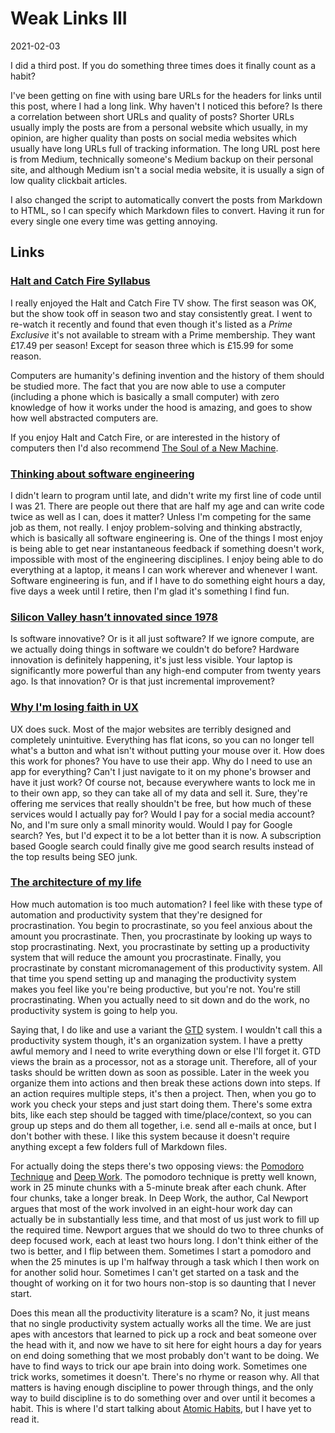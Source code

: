 # Weak Links III

<span class="date">2021-02-03</span>

I did a third post. If you do something three times does it finally count as a habit?

I've been getting on fine with using bare URLs for the headers for links until this post, where I had a long link. Why haven't I noticed this before? Is there a correlation between short URLs and quality of posts? Shorter URLs usually imply the posts are from a personal website which usually, in my opinion, are higher quality than posts on social media websites which usually have long URLs full of tracking information. The long URL post here is from Medium, technically someone's Medium backup on their personal site, and although Medium isn't a social media website, it is usually a sign of low quality clickbait articles.

I also changed the script to automatically convert the posts from Markdown to HTML, so I can specify which Markdown files to convert. Having it run for every single one every time was getting annoying.

## Links

### [Halt and Catch Fire Syllabus](https://bits.ashleyblewer.com/halt-and-catch-fire-syllabus)

I really enjoyed the Halt and Catch Fire TV show. The first season was OK, but the show took off in season two and stay consistently great. I went to re-watch it recently and found that even though it's listed as a *Prime Exclusive* it's not available to stream with a Prime membership. They want £17.49 per season! Except for season three which is £15.99 for some reason.

Computers are humanity's defining invention and the history of them should be studied more. The fact that you are now able to use a computer (including a phone which is basically a small computer) with zero knowledge of how it works under the hood is amazing, and goes to show how well abstracted computers are.

If you enjoy Halt and Catch Fire, or are interested in the history of computers then I'd also recommend [The Soul of a New Machine](https://en.wikipedia.org/wiki/The_Soul_of_a_New_Machine).

### [Thinking about software engineering](https://nintil.com/programming)

I didn't learn to program until late, and didn't write my first line of code until I was 21. There are people out there that are half my age and can write code twice as well as I can, does it matter? Unless I'm competing for the same job as them, not really. I enjoy problem-solving and thinking abstractly, which is basically all software engineering is. One of the things I most enjoy is being able to get near instantaneous feedback if something doesn't work, impossible with most of the engineering disciplines. I enjoy being able to do everything at a laptop, it means I can work wherever and whenever I want. Software engineering is fun, and if I have to do something eight hours a day, five days a week until I retire, then I'm glad it's something I find fun.

### [Silicon Valley hasn’t innovated since 1978](http://www.lord-enki.net/medium-backup/2019-11-21_Silicon-Valley-hasn-t-innovated-since-1978-f98f315f2bf.html)

Is software innovative? Or is it all just software? If we ignore compute, are we actually doing things in software we couldn't do before? Hardware innovation is definitely happening, it's just less visible. Your laptop is significantly more powerful than any high-end computer from twenty years ago. Is that innovation? Or is that just incremental improvement?

### [Why I'm losing faith in UX](https://creativegood.com/blog/21/losing-faith-in-ux.html)

UX does suck. Most of the major websites are terribly designed and completely unintuitive. Everything has flat icons, so you can no longer tell what's a button and what isn't without putting your mouse over it. How does this work for phones? You have to use their app. Why do I need to use an app for everything? Can't I just navigate to it on my phone's browser and have it just work? Of course not, because everywhere wants to lock me in to their own app, so they can take all of my data and sell it. Sure, they're offering me services that really shouldn't be free, but how much of these services would I actually pay for? Would I pay for a social media account? No, and I'm sure only a small minority would. Would I pay for Google search? Yes, but I'd expect it to be a lot better than it is now. A subscription based Google search could finally give me good search results instead of the top results being SEO junk.

### [The architecture of my life](https://blog.nntn.nl/architecture-of-my-life-2021)

How much automation is too much automation? I feel like with these type of automation and productivity system that they're designed for procrastination. You begin to procrastinate, so you feel anxious about the amount you procrastinate. Then, you procrastinate by looking up ways to stop procrastinating. Next, you procrastinate by setting up a productivity system that will reduce the amount you procrastinate. Finally, you procrastinate by constant micromanagement of this productivity system. All that time you spend setting up and managing the productivity system makes you feel like you're being productive, but you're not. You're still procrastinating. When you actually need to sit down and do the work, no productivity system is going to help you.

Saying that, I do like and use a variant the [GTD](https://en.wikipedia.org/wiki/Getting_Things_Done) system. I wouldn't call this a productivity system though, it's an organization system. I have a pretty awful memory and I need to write everything down or else I'll forget it. GTD views the brain as a processor, not as a storage unit. Therefore, all of your tasks should be written down as soon as possible. Later in the week you organize them into actions and then break these actions down into steps. If an action requires multiple steps, it's then a project. Then, when you go to work you check your steps and just start doing them. There's some extra bits, like each step should be tagged with time/place/context, so you can group up steps and do them all together, i.e. send all e-mails at once, but I don't bother with these. I like this system because it doesn't require anything except a few folders full of Markdown files.

For actually doing the steps there's two opposing views: the [Pomodoro Technique](https://en.wikipedia.org/wiki/Pomodoro_Technique) and [Deep Work](https://www.calnewport.com/books/deep-work/). The pomodoro technique is pretty well known, work in 25 minute chunks with a 5-minute break after each chunk. After four chunks, take a longer break. In Deep Work, the author, Cal Newport argues that most of the work involved in an eight-hour work day can actually be in substantially less time, and that most of us just work to fill up the required time. Newport argues that we should do two to three chunks of deep focused work, each at least two hours long. I don't think either of the two is better, and I flip between them. Sometimes I start a pomodoro and when the 25 minutes is up I'm halfway through a task which I then work on for another solid hour. Sometimes I can't get started on a task and the thought of working on it for two hours non-stop is so daunting that I never start.

Does this mean all the productivity literature is a scam? No, it just means that no single productivity system actually works all the time. We are just apes with ancestors that learned to pick up a rock and beat someone over the head with it, and now we have to sit here for eight hours a day for years on end doing something that we most probably don't want to be doing. We have to find ways to trick our ape brain into doing work. Sometimes one trick works, sometimes it doesn't. There's no rhyme or reason why. All that matters is having enough discipline to power through things, and the only way to build discipline is to do something over and over until it becomes a habit. This is where I'd start talking about [Atomic Habits](https://jamesclear.com/atomic-habits), but I have yet to read it.
